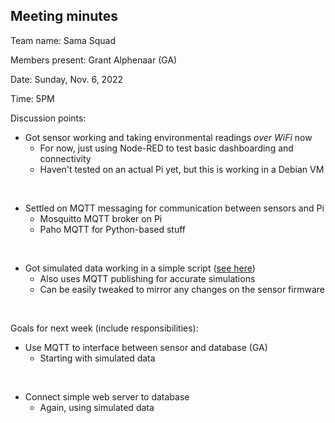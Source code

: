 ## Meeting minutes

Team name: Sama Squad

Members present: Grant Alphenaar (GA)

Date: Sunday, Nov. 6, 2022

Time: 5PM

Discussion points:

* Got sensor working and taking environmental readings *over WiFi* now
    * For now, just using Node-RED to test basic dashboarding and connectivity
    * Haven't tested on an actual Pi yet, but this is working in a Debian VM

<br>

* Settled on MQTT messaging for communication between sensors and Pi
    * Mosquitto MQTT broker on Pi
    * Paho MQTT for Python-based stuff

<br>

* Got simulated data working in a simple script ([see here](../tests/simulate/simulate_mqtt.py))
    * Also uses MQTT publishing for accurate simulations
    * Can be easily tweaked to mirror any changes on the sensor firmware

<br>

Goals for next week (include responsibilities):

* Use MQTT to interface between sensor and database (GA)
    * Starting with simulated data

<br>

* Connect simple web server to database
    * Again, using simulated data

